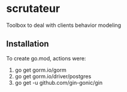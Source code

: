 # scrutateur
Toolbox to deal with clients behavior modeling

## Installation 

To create go.mod, actions were: 
1. go get gorm.io/gorm
2. go get gorm.io/driver/postgres
3. go get -u github.com/gin-gonic/gin
